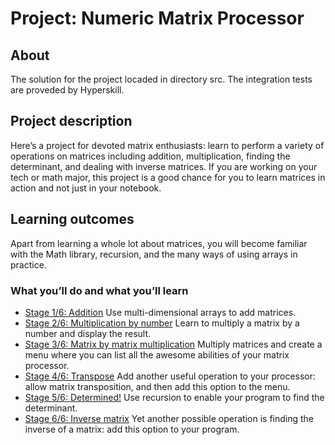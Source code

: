 # Project: Numeric Matrix Processor

## About

The solution for the project locaded in directory src. The integration tests are proveded by Hyperskill. 

## Project description

Here’s a project for devoted matrix enthusiasts: learn to perform a variety of operations on matrices including addition, multiplication, finding the determinant, and dealing with inverse matrices. If you are working on your tech or math major, this project is a good chance for you to learn matrices in action and not just in your notebook.

## Learning outcomes

Apart from learning a whole lot about matrices, you will become familiar with the Math library, recursion, and the many ways of using arrays in practice.

### What you’ll do and what you’ll learn
- [Stage 1/6: Addition](https://hyperskill.org/projects/60/stages/323/implement)
  Use multi-dimensional arrays to add matrices.
- [Stage 2/6: Multiplication by number](https://hyperskill.org/projects/60/stages/324/implement) 
  Learn to multiply a matrix by a number and display the result.
- [Stage 3/6: Matrix by matrix multiplication](https://hyperskill.org/projects/60/stages/325/implement) 
  Multiply matrices and create a menu where you can list all the awesome abilities of your matrix processor.
- [Stage 4/6: Transpose](https://hyperskill.org/projects/60/stages/326/implement) 
  Add another useful operation to your processor: allow matrix transposition, and then add this option to the menu.
- [Stage 5/6: Determined!](https://hyperskill.org/projects/60/stages/327/implement) 
  Use recursion to enable your program to find the determinant.
- [Stage 6/6: Inverse matrix](https://hyperskill.org/projects/60/stages/328/implement)
  Yet another possible operation is finding the inverse of a matrix: add this option to your program. 
